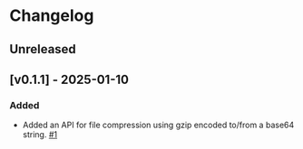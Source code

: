 # Changelog

## Unreleased

## [v0.1.1] - 2025-01-10

### Added

- Added an API for file compression using gzip encoded to/from a base64 string. [#1](https://github.com/globe-and-citizen/layer8-primitives-rs/pull/1)
